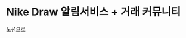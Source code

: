 # Nike Draw 알림서비스 + 거래 커뮤니티


<a href="https://iris-number-7f2.notion.site/Nike-Draw-5a435befb54846ef907bcc6a67b821ad">노션으로<a/>
